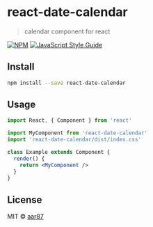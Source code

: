 # react-date-calendar

> calendar component for react

[![NPM](https://img.shields.io/npm/v/react-date-calendar.svg)](https://www.npmjs.com/package/react-date-calendar) [![JavaScript Style Guide](https://img.shields.io/badge/code_style-standard-brightgreen.svg)](https://standardjs.com)

## Install

```bash
npm install --save react-date-calendar
```

## Usage

```jsx
import React, { Component } from 'react'

import MyComponent from 'react-date-calendar'
import 'react-date-calendar/dist/index.css'

class Example extends Component {
  render() {
    return <MyComponent />
  }
}
```

## License

MIT © [aar87](https://github.com/aar87)
